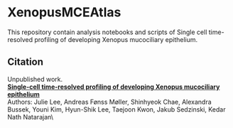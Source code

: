 # XenopusMCEAtlas

This repository contain analysis notebooks and scripts of Single cell time-resolved profiling of developing Xenopus mucociliary epithelium.


## Citation
Unpublished work.\
[**Single-cell time-resolved profiling of developing Xenopus mucociliary epithelium**]()\
Authors: Julie Lee, Andreas Fønss Møller, Shinhyeok Chae, Alexandra Bussek, Youni Kim, Hyun-Shik Lee, Taejoon Kwon, Jakub Sedzinski, Kedar Nath Natarajan\
